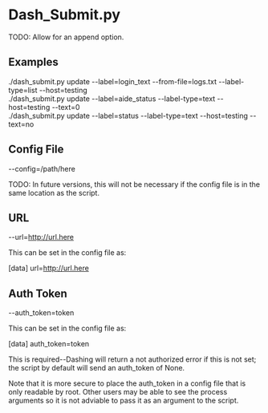 # Dash_Submit.py

TODO: Allow for an append option.

## Examples

./dash_submit.py update --label=login_text --from-file=logs.txt --label-type=list --host=testing  
./dash_submit.py update --label=aide_status --label-type=text --host=testing --text=0  
./dash_submit.py update --label=status --label-type=text --host=testing --text=no  

## Config File

--config=/path/here

TODO: In future versions, this will not be necessary if the config file is in the same location as the script.

## URL

--url=http://url.here

This can be set in the config file as:

[data]
url=http://url.here

## Auth Token

--auth_token=token

This can be set in the config file as:

[data]
auth_token=token

This is required--Dashing will return a not authorized error if this is not set; the script by default will send an auth_token of None.

Note that it is more secure to place the auth_token in a config file that is only readable by root. Other users may be able to see the process arguments so it is not adviable to pass it as an argument to the script.
